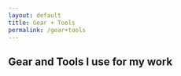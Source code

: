 ```yaml
---
layout: default
title: Gear + Tools
permalink: /gear+tools
---
```


## Gear and Tools I use for my work
